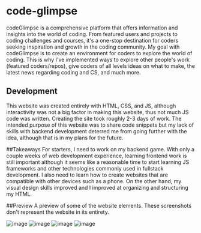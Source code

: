 # code-glimpse
codeGlimpse is a comprehensive platform that offers information and insights into the world of coding. From featured users and projects to coding challenges and courses, it's a one-stop destination for coders seeking inspiration and growth in the coding community. My goal with codeGlimpse is to create an environment for coders to explore the world of coding. This is why I've implemented ways to explore other people's work (featured coders/repos), give coders of all levels ideas on what to make, the latest news regarding coding and CS, and much more.


## Development
This website was created entirely with HTML, CSS, and JS, although interactivity was not a big factor in making this website, thus not much JS code was written. Creating the site took roughly 2-3 days of work. The intended purpose of this website was to share code snippets but my lack of skills with backend development deterred me from going further with the idea, although that is in my plans for the future.

##Takeaways
For starters, I need to work on my backend game. With only a couple weeks of web development experience, learning frontend work is still important although it seems like a reasonable time to start learning JS frameworks and other technologies commonly used in fullstack development. I also need to learn how to create websites that are compatible with other devices such as a phone. On the other hand, my visual design skills improved and I improved at organizing and structuring my HTML.

##Preview
A preview of some of the website elements. These screenshots don't represent the website in its entirety.

![image](https://github.com/Jusmanov/code-glimpse/assets/85308633/10ee8eed-77c1-45bd-b1c2-b87658abffea)
![image](https://github.com/Jusmanov/code-glimpse/assets/85308633/38326614-a066-4fc2-864b-73af417d539a)
![image](https://github.com/Jusmanov/code-glimpse/assets/85308633/bdc85b7f-b753-4c13-aa01-dc64a2f9fa7e)
![image](https://github.com/Jusmanov/code-glimpse/assets/85308633/0d5c01c7-9915-4207-9e01-b54c578f2222)


